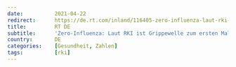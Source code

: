 ```yaml
---
date:          2021-04-22
redirect:      https://de.rt.com/inland/116405-zero-influenza-laut-rki-ist/
title:         RT DE
subtitle:      'Zero-Influenza: Laut RKI ist Grippewelle zum ersten Mal seit 1992 komplett ausgeblieben'
country:       DE
categories:    [Gesundheit, Zahlen]
tags:          [rki]
---
```

